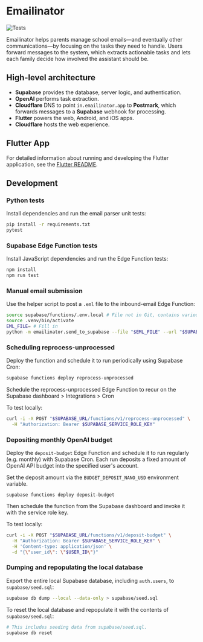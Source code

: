 # Emailinator

![Tests](https://github.com/gapthirathon/emailinator/workflows/Test%20and%20Deploy/badge.svg)

Emailinator helps parents manage school emails—and eventually other
communications—by focusing on the tasks they need to handle. Users forward
messages to the system, which extracts actionable tasks and lets each family
decide how involved the assistant should be.

## High-level architecture

- **Supabase** provides the database, server logic, and authentication.
- **OpenAI** performs task extraction.
- **Cloudflare** DNS to point `in.emailinator.app` to **Postmark**, which
  forwards messages to a **Supabase** webhook for processing.
- **Flutter** powers the web, Android, and iOS apps.
- **Cloudflare** hosts the web experience.

## Flutter App

For detailed information about running and developing the Flutter application,
see the [Flutter README](emailinator_flutter/README.md).

## Development

### Python tests

Install dependencies and run the email parser unit tests:

```bash
pip install -r requirements.txt
pytest
```

### Supabase Edge Function tests

Install JavaScript dependencies and run the Edge Function tests:

```bash
npm install
npm run test
```

### Manual email submission

Use the helper script to post a `.eml` file to the inbound-email Edge Function:

```bash
source supabase/functions/.env.local # File not in Git, contains various env
source .venv/bin/activate
EML_FILE= # Fill in
python -m emailinator.send_to_supabase --file "$EML_FILE" --url "$SUPABASE_URL/functions/v1/inbound-email" --alias "$ALIAS"
```

### Scheduling reprocess-unprocessed

Deploy the function and schedule it to run periodically using Supabase Cron:

```bash
supabase functions deploy reprocess-unprocessed
```

Schedule the reprocess-unprocessed Edge Function to recur on the Supabase
dashboard > Integrations > Cron

To test locally:

```bash
curl -i -X POST "$SUPABASE_URL/functions/v1/reprocess-unprocessed" \
  -H "Authorization: Bearer $SUPABASE_SERVICE_ROLE_KEY"
```

### Depositing monthly OpenAI budget

Deploy the `deposit-budget` Edge Function and schedule it to run regularly (e.g.
monthly) with Supabase Cron. Each run deposits a fixed amount of OpenAI API
budget into the specified user's account.

Set the deposit amount via the `BUDGET_DEPOSIT_NANO_USD` environment variable.

```
supabase functions deploy deposit-budget
```

Then schedule the function from the Supabase dashboard and invoke it with the
service role key.

To test locally:

```bash
curl -i -X POST "$SUPABASE_URL/functions/v1/deposit-budget" \
  -H "Authorization: Bearer $SUPABASE_SERVICE_ROLE_KEY" \
  -H 'Content-type: application/json' \
  -d "{\"user_id\": \"$USER_ID\"}"
```

### Dumping and repopulating the local database

Export the entire local Supabase database, including `auth.users`, to
`supabase/seed.sql`:

```bash
supabase db dump --local --data-only > supabase/seed.sql
```

To reset the local database and repopulate it with the contents of
`supabase/seed.sql`:

```bash
# This includes seeding data from supabase/seed.sql.
supabase db reset
```
